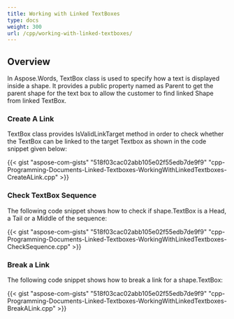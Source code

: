 ```yaml
---
title: Working with Linked TextBoxes
type: docs
weight: 300
url: /cpp/working-with-linked-textboxes/
---
```


## **Overview**
In Aspose.Words, TextBox class is used to specify how a text is displayed inside a shape. It provides a public property named as Parent to get the parent shape for the text box to allow the customer to find linked Shape from linked TextBox.
### **Create A Link**
TextBox class provides IsValidLinkTarget method in order to check whether the TextBox can be linked to the target Textbox as shown in the code snippet given below:

{{< gist "aspose-com-gists" "518f03cac02abb105e02f55edb7de9f9" "cpp-Programming-Documents-Linked-Textboxes-WorkingWithLinkedTextboxes-CreateALink.cpp" >}}


### **Check TextBox Sequence**
The following code snippet shows how to check if shape.TextBox is a Head, a Tail or a Middle of the sequence:

{{< gist "aspose-com-gists" "518f03cac02abb105e02f55edb7de9f9" "cpp-Programming-Documents-Linked-Textboxes-WorkingWithLinkedTextboxes-CheckSequence.cpp" >}}
### **Break a Link**
The following code snippet shows how to break a link for a shape.TextBox:

{{< gist "aspose-com-gists" "518f03cac02abb105e02f55edb7de9f9" "cpp-Programming-Documents-Linked-Textboxes-WorkingWithLinkedTextboxes-BreakALink.cpp" >}}
